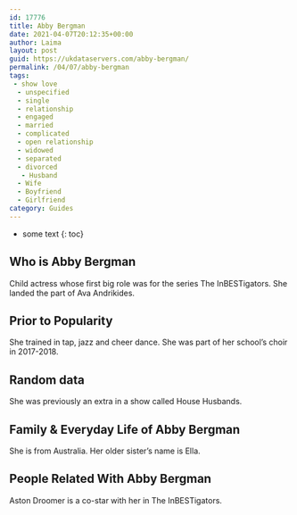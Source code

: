 ```yaml
---
id: 17776
title: Abby Bergman
date: 2021-04-07T20:12:35+00:00
author: Laima
layout: post
guid: https://ukdataservers.com/abby-bergman/
permalink: /04/07/abby-bergman
tags:
 - show love
  - unspecified
  - single
  - relationship
  - engaged
  - married
  - complicated
  - open relationship
  - widowed
  - separated
  - divorced
   - Husband
  - Wife
  - Boyfriend
  - Girlfriend
category: Guides
---
```


* some text
{: toc}


## Who is Abby Bergman
                  
                  
                  
Child actress whose first big role was for the series The InBESTigators. She landed the part of Ava Andrikides.
                  
              
            
              
            
                
                
                
## Prior to Popularity
                  
                  
                  
She trained in tap, jazz and cheer dance. She was part of her school&#8217;s choir in 2017-2018.
                  
              
            
              
            
                
                
                
## Random data
                  
                  
                  
She was previously an extra in a show called House Husbands.
                  
              
            
              
            
                
                
                
## Family & Everyday Life of Abby Bergman
                  
                  
                  
She is from Australia. Her older sister&#8217;s name is Ella.
                  
              
            
              
            
                
                
                
## People Related With Abby Bergman
                  
                  
                  
Aston Droomer is a co-star with her in The InBESTigators.
                  
              
            
              
            
                
              
            
              
              
            
            
              
            
          
          
          
